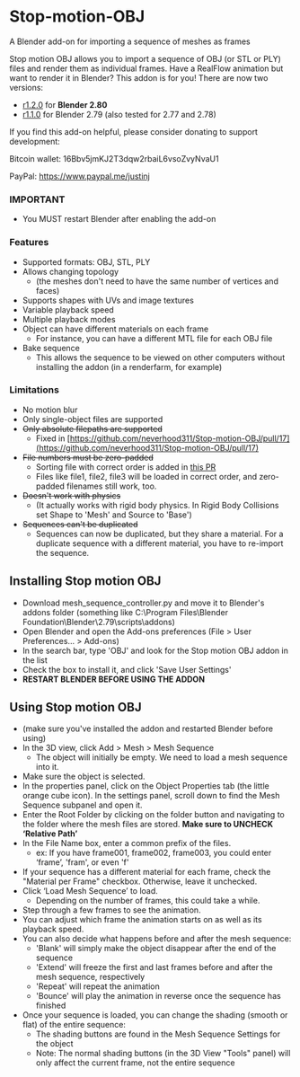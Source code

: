 # Stop-motion-OBJ
A Blender add-on for importing a sequence of meshes as frames

Stop motion OBJ allows you to import a sequence of OBJ (or STL or PLY) files and render them as individual frames. Have a RealFlow animation but want to render it in Blender? This addon is for you! There are now two versions:
- [r1.2.0](https://github.com/neverhood311/Stop-motion-OBJ/releases/tag/0.2.80.0) for **Blender 2.80**
- [r1.1.0](https://github.com/neverhood311/Stop-motion-OBJ/releases/tag/0.2.79.1) for Blender 2.79 (also tested for 2.77 and 2.78)

If you find this add-on helpful, please consider donating to support development:

Bitcoin wallet: 16Bbv5jmKJ2T3dqw2rbaiL6vsoZvyNvaU1

PayPal: https://www.paypal.me/justinj

### IMPORTANT
- You MUST restart Blender after enabling the add-on

### Features
- Supported formats: OBJ, STL, PLY
- Allows changing topology 
  - (the meshes don't need to have the same number of vertices and faces)
- Supports shapes with UVs and image textures
- Variable playback speed
- Multiple playback modes
- Object can have different materials on each frame
  - For instance, you can have a different MTL file for each OBJ file
- Bake sequence
  - This allows the sequence to be viewed on other computers without installing the addon (in a renderfarm, for example)

### Limitations
- No motion blur
- Only single-object files are supported
- ~~Only absolute filepaths are supported~~
  - Fixed in [https://github.com/neverhood311/Stop-motion-OBJ/pull/17](https://github.com/neverhood311/Stop-motion-OBJ/pull/17)
- ~~File numbers must be zero-padded~~
  - Sorting file with correct order is added in [this PR](https://github.com/neverhood311/Stop-motion-OBJ/pull/15)
  - Files like file1, file2, file3 will be loaded in correct order, and zero-padded filenames still work, too.
- ~~Doesn't work with physics~~ 
  - (It actually works with rigid body physics. In Rigid Body Collisions set Shape to 'Mesh' and Source to 'Base')
- ~~Sequences can't be duplicated~~
  - Sequences can now be duplicated, but they share a material. For a duplicate sequence with a different material, you have to re-import the sequence.

## Installing Stop motion OBJ
- Download mesh_sequence_controller.py and move it to Blender's addons folder (something like C:\Program Files\Blender Foundation\Blender\2.79\scripts\addons)
- Open Blender and open the Add-ons preferences (File > User Preferences... > Add-ons)
- In the search bar, type 'OBJ' and look for the Stop motion OBJ addon in the list
- Check the box to install it, and click 'Save User Settings'
- **RESTART BLENDER BEFORE USING THE ADDON**

## Using Stop motion OBJ
- (make sure you've installed the addon and restarted Blender before using)
- In the 3D view, click Add > Mesh > Mesh Sequence
  - The object will initially be empty. We need to load a mesh sequence into it.
- Make sure the object is selected.
- In the properties panel, click on the Object Properties tab (the little orange cube icon). In the settings panel, scroll down to find the Mesh Sequence subpanel and open it.
- Enter the Root Folder by clicking on the folder button and navigating to the folder where the mesh files are stored. **Make sure to UNCHECK ‘Relative Path’**
- In the File Name box, enter a common prefix of the files.
  - ex: If you have frame001, frame002, frame003, you could enter ‘frame’, 'fram', or even 'f'
- If your sequence has a different material for each frame, check the "Material per Frame" checkbox. Otherwise, leave it unchecked.
- Click ‘Load Mesh Sequence’ to load. 
  - Depending on the number of frames, this could take a while.
- Step through a few frames to see the animation.
- You can adjust which frame the animation starts on as well as its playback speed.
- You can also decide what happens before and after the mesh sequence:
  - 'Blank' will simply make the object disappear after the end of the sequence
  - 'Extend' will freeze the first and last frames before and after the mesh sequence, respectively
  - 'Repeat' will repeat the animation
  - 'Bounce' will play the animation in reverse once the sequence has finished
- Once your sequence is loaded, you can change the shading (smooth or flat) of the entire sequence:
  - The shading buttons are found in the Mesh Sequence Settings for the object
  - Note: The normal shading buttons (in the 3D View "Tools" panel) will only affect the current frame, not the entire sequence
